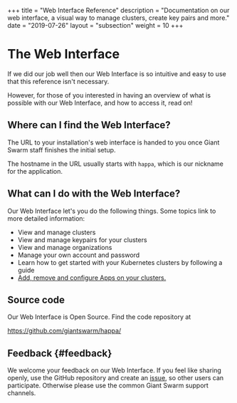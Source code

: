 +++
title = "Web Interface Reference"
description = "Documentation on our web interface, a visual way to manage clusters, create key pairs and more."
date = "2019-07-26"
layout = "subsection"
weight = 10
+++

# The Web Interface

If we did our job well then our Web Interface is so intuitive and
easy to use that this reference isn't necessary.

However, for those of you interested in having an overview of what is possible
with our Web Interface, and how to access it, read on!

## Where can I find the Web Interface?

The URL to your installation's web interface is handed to you once Giant Swarm
staff finishes the initial setup.

The hostname in the URL usually starts with `happa`, which is our nickname for
the application.

## What can I do with the Web Interface?

Our Web Interface let's you do the following things. Some topics link to more
detailed information:

- View and manage clusters
- View and manage keypairs for your clusters
- View and manage organizations
- Manage your own account and password
- Learn how to get started with your Kubernetes clusters by following a guide
- [Add, remove and configure Apps on your clusters.](app-catalog/)

## Source code

Our Web Interface is Open Source. Find the code repository at

https://github.com/giantswarm/happa/

## Feedback {#feedback}

We welcome your feedback on our Web Interface. If you feel like sharing openly, use the GitHub repository and create an [issue](https://github.com/giantswarm/happa/issues), so other users can participate. Otherwise please use the common Giant Swarm support channels.
